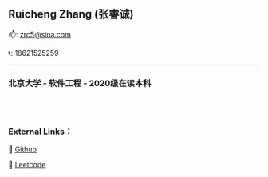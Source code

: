 <h2>Ruicheng Zhang (张睿诚)</h2>

:mailbox:: zrc5@sina.com

:telephone_receiver:: 18621525259


<hr>
<h3>北京大学 - 软件工程 - 2020级在读本科</h3>


<br></br>

<h3>External Links：</h3>

:link: [Github](https://github.com/Tesseract-R)

:link: [Leetcode]()

